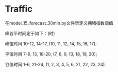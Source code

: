 # Traffic

在model_15_forecast_30min.py文件里定义拥堵指数阈值

峰谷平时间定于如下：(时)

峰值时间 10-12, 14-17, (10, 11, 12, 14, 15, 16, 17); 

平值时间 7-9, 13, 18-20, (7, 8, 9, 13, 18, 19, 20);

谷值时间 1-6, 21-24, (1, 2, 3, 4, 5, 6, 21, 22, 23, 24).

